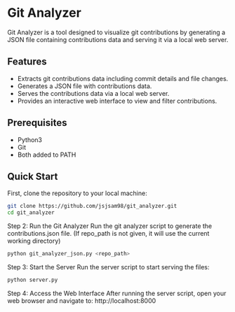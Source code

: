 # Git Analyzer

Git Analyzer is a tool designed to visualize git contributions by generating a JSON file containing contributions data and serving it via a local web server.

## Features

-   Extracts git contributions data including commit details and file changes.
-   Generates a JSON file with contributions data.
-   Serves the contributions data via a local web server.
-   Provides an interactive web interface to view and filter contributions.

## Prerequisites

-   Python3
-   Git
-   Both added to PATH

## Quick Start

First, clone the repository to your local machine:

```sh
git clone https://github.com/jsjsam98/git_analyzer.git
cd git_analyzer
```

Step 2: Run the Git Analyzer
Run the git analyzer script to generate the contributions.json file.
(If repo_path is not given, it will use the current working directory)

```sh
python git_analyzer_json.py <repo_path>
```

Step 3: Start the Server
Run the server script to start serving the files:

```sh
python server.py
```

Step 4: Access the Web Interface
After running the server script, open your web browser and navigate to:
http://localhost:8000
